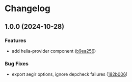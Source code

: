 # Changelog

## 1.0.0 (2024-10-28)


### Features

* add helia-provider component ([b9ea256](https://github.com/ipshipyard/helia-react-components/commit/b9ea2567514cc6a649c507f557c12b54002e648c))


### Bug Fixes

* export aegir options, ignore depcheck failures ([182b006](https://github.com/ipshipyard/helia-react-components/commit/182b0067660e2f45b901eb492e9a8e2b31a0193f))

